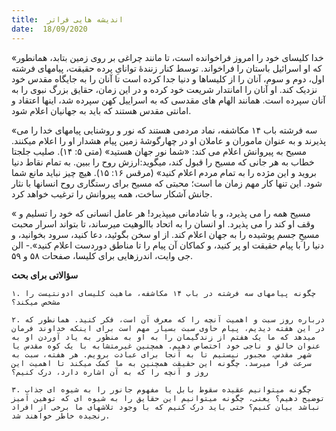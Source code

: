 ```yaml
---
title:  اندیشه هایی فراتر
date:  18/09/2020
---
```


«خدا کلیسای خود را امروز فراخوانده است، تا مانند چراغی بر روی زمین بتابد، همانطور که او اسرائیل باستان را فراخواند. توسط کنار زنندۀ توانایِ پرده حقیقت، پیامهای فرشته اول، دوم و سوم، آنان را از کلیساها و دنیا جدا کرده است تا آنان را به جایگاه مقدس خود نزدیک کند. او آنان را امانتدار شریعت خود کرده و در این زمان، حقایق بزرگ نبوی را به آنان سپرده است. همانند الهام های مقدسی که به اسراییل کهن سپرده شد، اینها اعتقاد و امانتی مقدس هستند که باید به جهانیان اعلام شود.

«سه فرشته باب ۱۴ مکاشفه، نماد مردمی هستند که نور و روشنایی پیامهای خدا را می پذیرند و به عنوان ماموران و عاملان او در چهارگوشۀ زمین پیام هشدار او را اعلام میکنند. مسیح به پیروانش اعلام می کند: «شما نور جهان هستید» (متی ۵: ۱۴). صلیب جلجتا خطاب به هر جانی که مسیح را قبول کند، میگوید:ارزش روح را ببین. به تمام نقاط دنیا بروید و این مژده را به تمام مردم اعلام کنید» (مرقس ۱۶: ۱۵). هیچ چیز نباید مانع شما شود. این تنها کار مهم زمان ما است؛ محبتی که مسیح برای رستگاری روح انسانها با نثار جانش آشکار ساخت، همه پیروانش را ترغیب خواهد کرد.

« مسیح همه را می پذیرد، و با شادمانی میپذیرد! هر عامل انسانی که خود را تسلیم و وقف او کند را می پذیرد. او انسان را به اتحاد باالوهیت میرساند، تا بتواند اسرار محبت مسیحِ جسم پوشیده را به  جهان اعلام کند. از او سخن بگوئید، دعا کنید، سرود بخوانید، و دنیا را با پیام حقیقت او پر کنید، و کماکان آن پیام را تا مناطق دوردست اعلام کنید».- الن جی وایت، اندرزهایی برای کلیسا، صفحات ۵۸ و ۵۹.

**سؤالاتی برای بحث**

`۱. چگونه پیامهای سه فرشته در باب ۱۴ مکاشفه، ماهیت کلیسای ادونتیست را مشخص میکند؟`

`۲. درباره روز سبت و اهمیت آنچه را که معرف آن است، فکر کنید. همانطور که در این هفته دیدیم، پیام حاوی سبت بسیار مهم است برای اینکه خداوند فرمان میدهد که ما یک هفتم از زندگیمان را به او به منظور به یاد آوردن او به عنوان خالق و ناجی خود اختصاص دهیم. همچنین غیرمتشابه با یک کوه مقدس یا شهر مقدس، مجبور نیستیم تا به آنجا برای عبادت برویم. هر هفته، سبت به سرعت فرا میرسد. چگونه این حقیقت همچنین به ما کمک میکند تا اهمیت این روز و آنچه را که به آن اشاره دارد، درک کنیم؟`

`۳. چگونه میتوانیم عقیده سقوط بابل یا مفهوم جانور را به شیوه ای جذاب توضیح دهیم؟ یعنی، چگونه میتوانیم این حقایق را به شیوه ای که توهین آمیز نباشد بیان کنیم؟ حتی باید درک کنیم که با وجود تلاشهای ما برخی از افراد رنجیده خاطر خواهند شد.`